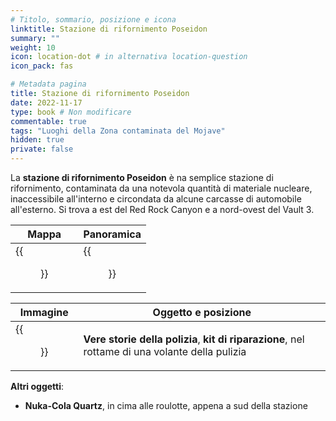```yaml
---
# Titolo, sommario, posizione e icona
linktitle: Stazione di rifornimento Poseidon
summary: ""
weight: 10
icon: location-dot # in alternativa location-question
icon_pack: fas

# Metadata pagina
title: Stazione di rifornimento Poseidon
date: 2022-11-17
type: book # Non modificare
commentable: true
tags: "Luoghi della Zona contaminata del Mojave"
hidden: true
private: false
---
```


<div class="fnv">

La **stazione di rifornimento Poseidon** è na semplice stazione di rifornimento, contaminata da una notevola quantità di materiale nucleare, inaccessibile all'interno e circondata da alcune carcasse di automobile all'esterno. Si trova a est del Red Rock Canyon e a nord-ovest del Vault 3.

| Mappa | Panoramica |
| ----- | ---------- |
| {{<figure src="fnv/Poseidon_Gas_Station_loc.webp">}}      |  {{<figure src="fnv/Poseidon_gas_station.webp">}}          | 

| Immagine | Oggetto e posizione |
| -------- | ------------------- |
|   {{<figure src="fnv/FNV_Poseidon_police.webp">}}       |   **Vere storie della polizia**, **kit di riparazione**, nel rottame di una volante della pulizia                  |

**Altri oggetti**:
- **Nuka-Cola Quartz**, in cima alle roulotte, appena a sud della stazione

</div>

